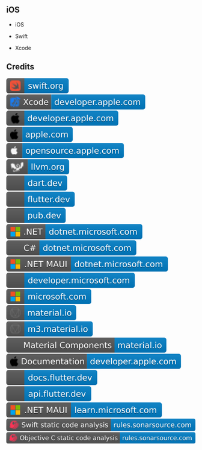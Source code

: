 iOS
---

- iOS

- Swift

- Xcode

Credits
-------
[![image](
Credits/swift.org.svg)](https://swift.org/)  
[![image](
Credits/Xcode-developer.apple.com.svg)](https://developer.apple.com/xcode/)  
[![image](
Credits/developer.apple.com.svg)](https://developer.apple.com/)  
[![image](
Credits/apple.com.svg)](https://apple.com/)  
[![image](
Credits/opensource.apple.com.svg)](https://opensource.apple.com/)  
[![image](
Credits/llvm.org.svg)](https://llvm.org/)  
[![image](
Credits/dart.dev.svg)](https://dart.dev/)  
[![image](
Credits/flutter.dev.svg)](https://flutter.dev/)  
[![image](
Credits/pub.dev.svg)](https://pub.dev/)  
[![image](
Credits/CS.NET-dotnet.microsoft.com.svg)](https://dotnet.microsoft.com/)  
[![image](
Credits/CS-dotnet.microsoft.com.svg)](https://dotnet.microsoft.com/languages/csharp/)<!--[![image](
Credits/CS.NETdotnet.microsoft.com.svg)](https://dotnet.microsoft.com/languages/csharp/)-->  
[![image](
Credits/CS.NET-MAUI-dotnet.microsoft.com.svg)](https://dotnet.microsoft.com/apps/maui)<!--[![image](
Credits/dotnet.microsoft.com.svg)](https://dotnet.microsoft.com/)-->  
[![image](
Credits/developer.microsoft.com.svg)](https://developer.microsoft.com/)  
[![image](
Credits/microsoft.com.svg)](https://microsoft.com/)  
[![image](
Credits/material.io.svg)](https://material.io/)  
[![image](
Credits/m3.material.io.svg)](https://m3.material.io/)  
[![image](
Credits/Material-Components-material.io.svg)](https://m3.material.io/components/)  
[![image](
Credits/Documentation-developer.apple.com.svg)](https://developer.apple.com/documentation/)  
[![image](
Credits/docs.flutter.dev.svg)](https://docs.flutter.dev/)  
[![image](
Credits/api.flutter.dev.svg)](https://api.flutter.dev/)  
[![image](
Credits/CS.NET-MAUI-learn.microsoft.com.svg)](https://learn.microsoft.com/dotnet/maui/)<!--[![image](
Credits/learn.microsoft.com.svg)](https://learn.microsoft.com/)-->   
[![image](
Credits/Swift-static-code-analysis-rules.sonarsource.com.svg)](https://rules.sonarsource.com/swift/)  
[![image](
Credits/Objective-C-static-code-analysis-rules.sonarsource.com.svg)](https://rules.sonarsource.com/objective-c/)